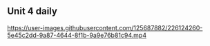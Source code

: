 ## Unit 4 daily


https://user-images.githubusercontent.com/125687882/226124260-5e45c2dd-9a87-4644-8f1b-9a9e76b81c94.mp4

